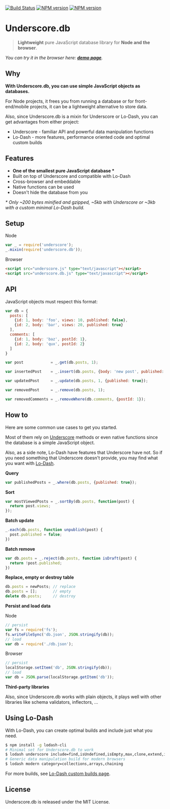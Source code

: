 [![Build Status](https://travis-ci.org/typicode/underscore.db.png)](https://travis-ci.org/typicode/underscore.db)
[![NPM version](https://badge.fury.io/js/underscore.db.png)](http://badge.fury.io/js/underscore.db)
[![NPM version](https://badge.fury.io/bo/underscore.db.png)](http://badge.fury.io/bo/underscore.db)

# Underscore.db

> __Lightweight__ pure JavaScript database library for __Node and the browser__.

_You can try it in the browser here: [**demo page**](http://typicode.github.io/underscore.db)._

## Why

__With Underscore.db, you can use simple JavaScript objects as databases.__

For Node projects, it frees you from running a database or for front-end/mobile projects, it can be a lightweight alternative to store data.

Also, since Underscore.db is a mixin for Underscore or Lo-Dash, you can get advantages from either project:

* Underscore - familiar API and powerful data manipulation functions
* Lo-Dash - more features, performance oriented code and optimal custom builds

## Features

* __One of the smallest pure JavaScript database *__
* Built on top of Underscore and compatible with Lo-Dash
* Cross-browser and embeddable
* Native functions can be used
* Doesn't hide the database from you

_* Only ~200 bytes minified and gzipped, ~5kb with Underscore or ~3kb with a custom minimal Lo-Dash build._

## Setup

Node

```javascript
var _ = require('underscore');
_.mixin(require('underscore.db'));
```

Browser

```html
<script src="underscore.js" type="text/javascript"></script>
<script src="underscore.db.js" type="text/javascript"></script>
```


## API

JavaScript objects must respect this format:

```javascript
var db = {
  posts: [
    {id: 1, body: 'foo', views: 10, published: false},
    {id: 2, body: 'bar', views: 20, published: true}
  ],
  comments: [
    {id: 1, body: 'baz', postId: 1},
    {id: 2, body: 'qux', postId: 2}
  ]
}
```

```javascript
var post            = _.get(db.posts, 1);

var insertedPost    = _.insert(db.posts, {body: 'new post', published: false});

var updatedPost     = _.update(db.posts, 1, {published: true});

var removedPost     = _.remove(db.posts, 1);

var removedComments = _.removeWhere(db.comments, {postId: 1});
```

## How to

Here are some common use cases to get you started.

Most of them rely on [Underscore](http://underscorejs.org/) methods or even native functions since the database is a simple JavaScript object.

Also, as a side note, Lo-Dash have features that Underscore have not. So if you need something that Underscore doesn't provide, you may find what you want with [Lo-Dash](http://lodash.com/).

__Query__

```javascript
var publishedPosts = _.where(db.posts, {published: true});
```

__Sort__

```javascript
var mostViewedPosts = _.sortBy(db.posts, function(post) {
  return post.views;
});
```

__Batch update__

```javascript
_.each(db.posts, function unpublish(post) {
  post.published = false;
})
```

__Batch remove__

```javascript
var db.posts = _.reject(db.posts, function isDraft(post) {
  return !post.published;
})
```

__Replace, empty or destroy table__

```javascript
db.posts = newPosts; // replace
db.posts = [];       // empty
delete db.posts;     // destroy
```

__Persist and load data__

Node

```javascript
// persist
var fs = require('fs');
fs.writeFileSync('db.json', JSON.stringify(db));
// load
var db = require('./db.json');
```

Browser

```javascript
// persist
localStorage.setItem('db', JSON.stringify(db));
// load
var db = JSON.parse(localStorage.getItem('db'));
```

__Third-party libraries__

Also, since Underscore.db works with plain objects, it plays well with other libraries like schema validators, inflectors, ... 

## Using Lo-Dash

With Lo-Dash, you can create optimal builds and include just what you need. 

```bash
$ npm install -g lodash-cli
# Minimal set for Underscore.db to work
$ lodash underscore include=find,isUndefined,isEmpty,max,clone,extend,indexOf,where
# Generic data manipulation build for modern browsers
$ lodash modern category=collections,arrays,chaining
```

For more builds, see [Lo-Dash custom builds page](http://lodash.com/custom-builds).

## License

Underscore.db is released under the MIT License.
